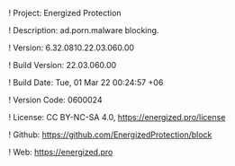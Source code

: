 ! Project: Energized Protection

! Description: ad.porn.malware blocking.

! Version: 6.32.0810.22.03.060.00

! Build Version: 22.03.060.00

! Build Date: Tue, 01 Mar 22 00:24:57 +06

! Version Code: 0600024

! License: CC BY-NC-SA 4.0, https://energized.pro/license

! Github: https://github.com/EnergizedProtection/block

! Web: https://energized.pro
